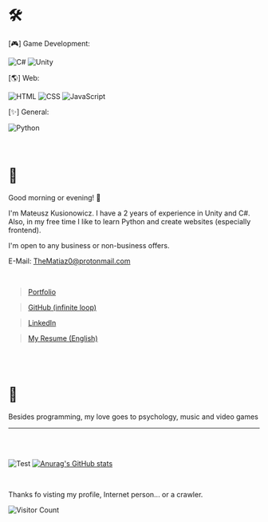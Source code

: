 
# 🛠
[🎮] Game Development:

![C#](https://img.shields.io/badge/CSharp-Intermediate-green)
![Unity](https://img.shields.io/badge/Unity-Intermediate-white)

[🌎] Web:

![HTML](https://img.shields.io/badge/HTML-Expert-orange)
![CSS](https://img.shields.io/badge/CSS-Expert-blue)
![JavaScript](https://img.shields.io/badge/JavaScript-Beginner-yellow)

[✨] General:

![Python](https://img.shields.io/badge/Python-Beginner-yellow)


<br />

# 👤 

Good morning or evening! 👋 

I'm Mateusz Kusionowicz. I have a 2 years of experience in Unity and C#. Also, in my free time I like to learn Python and create websites (especially frontend).

I'm open to any business or non-business offers.

E-Mail: TheMatiaz0@protonmail.com

<br />

> [Portfolio](https://thematiaz0.github.io)

> [GitHub (infinite loop)](https://github.com/TheMatiaz0)

> [LinkedIn](https://www.linkedin.com/in/mateusz-kusionowicz)

> [My Resume (English)](https://thematiaz0.github.io/Mateusz%20Kusionowicz%20-%20Resume.pdf)


<br />
<br />


# 💚 

Besides programming, my love goes to psychology, music and video games 

---

<br />
<br />



![Test](https://github-readme-stats.vercel.app/api/top-langs/?username=TheMatiaz0&theme=merko)
[![Anurag's GitHub stats](https://github-readme-stats.vercel.app/api?username=thematiaz0&theme=merko)](https://github.com/anuraghazra/github-readme-stats)

<br />

Thanks fo visting my profile, Internet person... or a crawler.

![Visitor Count](https://profile-counter.glitch.me/TheMatiaz0/count.svg)
